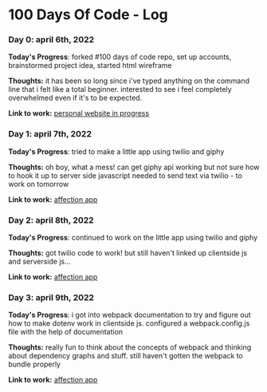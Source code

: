 # 100 Days Of Code - Log

### Day 0: april 6th, 2022 

**Today's Progress**: forked #100 days of code repo, set up accounts, brainstormed project idea, started html wireframe

**Thoughts:** it has been so long since i've typed anything on the command line that i felt like a total beginner. interested to see i feel completely overwhelmed even if it's to be expected.

**Link to work:** [personal website in progress](https://github.com/the-color-of-pomegranates/website)

### Day 1: april 7th, 2022 

**Today's Progress**: tried to make a little app using twilio and giphy

**Thoughts:** oh boy, what a mess! can get giphy api working but not sure how to hook it up to server side javascript needed to send text via twilio - to work on tomorrow

**Link to work:** [affection app](https://github.com/the-color-of-pomegranates/finger-touch.git)

### Day 2: april 8th, 2022 

**Today's Progress**: continued to work on the little app using twilio and giphy

**Thoughts:** got twilio code to work! but still haven't linked up clientside js and serverside js...

**Link to work:** [affection app](https://github.com/the-color-of-pomegranates/finger-touch.git)

### Day 3: april 9th, 2022 

**Today's Progress**: i got into webpack documentation to try and figure out how to make dotenv work in clientside js. configured a webpack.config.js file with the help of documentation

**Thoughts:** really fun to think about the concepts of webpack and thinking about dependency graphs and stuff. still haven't gotten the webpack to bundle properly

**Link to work:** [affection app](https://github.com/the-color-of-pomegranates/finger-touch.git)



